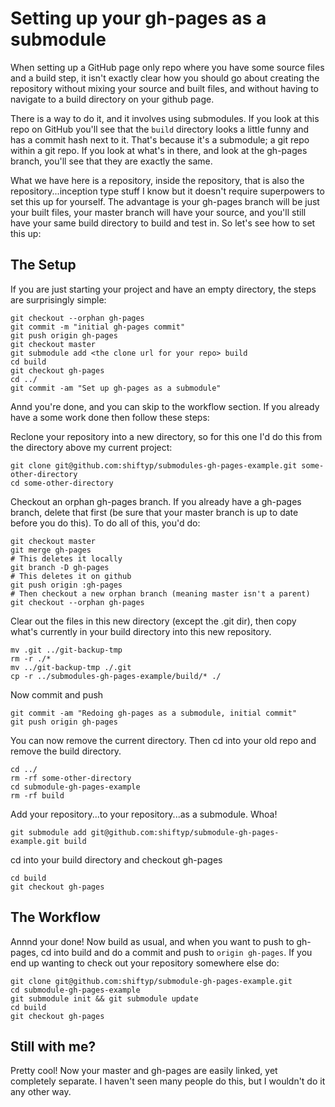 # Setting up your gh-pages as a submodule

When setting up a GitHub page only repo where you have some source files and a build step, it isn't exactly clear how you should go about creating the repository without mixing your source and built files, and without having to navigate to a build directory on your github page. 

There is a way to do it, and it involves using submodules. If you look at this repo on GitHub you'll see that the `build` directory looks a little funny and has a commit hash next to it. That's because it's a submodule; a git repo within a git repo. If you look at what's in there, and look at the gh-pages branch, you'll see that they are exactly the same.

What we have here is a repository, inside the repository, that is also the repository...inception type stuff I know but it doesn't require superpowers to set this up for yourself. The advantage is your gh-pages branch will be just your built files, your master branch will have your source, and you'll still have your same build directory to build and test in. So let's see how to set this up:

## The Setup

If you are just starting your project and have an empty directory, the steps are surprisingly simple:

```
git checkout --orphan gh-pages
git commit -m "initial gh-pages commit"
git push origin gh-pages
git checkout master
git submodule add <the clone url for your repo> build
cd build
git checkout gh-pages
cd ../
git commit -am "Set up gh-pages as a submodule"
```
Annd you're done, and you can skip to the workflow section. If you already have a some work done then follow these steps:

Reclone your repository into a new directory, so for this one I'd do this from the directory above my current project:
```shell
git clone git@github.com:shiftyp/submodules-gh-pages-example.git some-other-directory
cd some-other-directory
```
Checkout an orphan gh-pages branch. If you already have a gh-pages branch, delete that first (be sure that your master branch is up to date before you do this). To do all of this, you'd do:
```shell
git checkout master
git merge gh-pages
# This deletes it locally
git branch -D gh-pages
# This deletes it on github
git push origin :gh-pages
# Then checkout a new orphan branch (meaning master isn't a parent)
git checkout --orphan gh-pages
```
Clear out the files in this new directory (except the .git dir), then copy what's currently in your build directory into this new repository.
```shell
mv .git ../git-backup-tmp
rm -r ./*
mv ../git-backup-tmp ./.git
cp -r ../submodules-gh-pages-example/build/* ./
```
Now commit and push
```shell
git commit -am "Redoing gh-pages as a submodule, initial commit"
git push origin gh-pages
```
You can now remove the current directory. Then cd into your old repo and remove the build directory.
```shell
cd ../
rm -rf some-other-directory
cd submodule-gh-pages-example
rm -rf build
```
Add your repository...to your repository...as a submodule. Whoa!
```shell
git submodule add git@github.com:shiftyp/submodule-gh-pages-example.git build
```
cd into your build directory and checkout gh-pages
```
cd build
git checkout gh-pages
```

## The Workflow

Annnd your done! Now build as usual, and when you want to push to gh-pages, cd into build and do a commit and push to `origin gh-pages`. If you end up wanting to check out your repository somewhere else do:
```
git clone git@github.com:shiftyp/submodule-gh-pages-example.git
cd submodule-gh-pages-example
git submodule init && git submodule update
cd build
git checkout gh-pages
```

## Still with me?

Pretty cool! Now your master and gh-pages are easily linked, yet completely separate. I haven't seen many people do this, but I wouldn't do it any other way.
